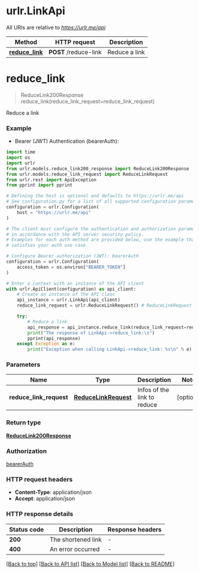 # urlr.LinkApi

All URIs are relative to *https://urlr.me/api*

Method | HTTP request | Description
------------- | ------------- | -------------
[**reduce_link**](LinkApi.md#reduce_link) | **POST** /reduce-link | Reduce a link


# **reduce_link**
> ReduceLink200Response reduce_link(reduce_link_request=reduce_link_request)

Reduce a link

### Example

* Bearer (JWT) Authentication (bearerAuth):

```python
import time
import os
import urlr
from urlr.models.reduce_link200_response import ReduceLink200Response
from urlr.models.reduce_link_request import ReduceLinkRequest
from urlr.rest import ApiException
from pprint import pprint

# Defining the host is optional and defaults to https://urlr.me/api
# See configuration.py for a list of all supported configuration parameters.
configuration = urlr.Configuration(
    host = "https://urlr.me/api"
)

# The client must configure the authentication and authorization parameters
# in accordance with the API server security policy.
# Examples for each auth method are provided below, use the example that
# satisfies your auth use case.

# Configure Bearer authorization (JWT): bearerAuth
configuration = urlr.Configuration(
    access_token = os.environ["BEARER_TOKEN"]
)

# Enter a context with an instance of the API client
with urlr.ApiClient(configuration) as api_client:
    # Create an instance of the API class
    api_instance = urlr.LinkApi(api_client)
    reduce_link_request = urlr.ReduceLinkRequest() # ReduceLinkRequest | Infos of the link to reduce (optional)

    try:
        # Reduce a link
        api_response = api_instance.reduce_link(reduce_link_request=reduce_link_request)
        print("The response of LinkApi->reduce_link:\n")
        pprint(api_response)
    except Exception as e:
        print("Exception when calling LinkApi->reduce_link: %s\n" % e)
```



### Parameters


Name | Type | Description  | Notes
------------- | ------------- | ------------- | -------------
 **reduce_link_request** | [**ReduceLinkRequest**](ReduceLinkRequest.md)| Infos of the link to reduce | [optional] 

### Return type

[**ReduceLink200Response**](ReduceLink200Response.md)

### Authorization

[bearerAuth](../README.md#bearerAuth)

### HTTP request headers

 - **Content-Type**: application/json
 - **Accept**: application/json

### HTTP response details

| Status code | Description | Response headers |
|-------------|-------------|------------------|
**200** | The shortened link |  -  |
**400** | An error occurred |  -  |

[[Back to top]](#) [[Back to API list]](../README.md#documentation-for-api-endpoints) [[Back to Model list]](../README.md#documentation-for-models) [[Back to README]](../README.md)

